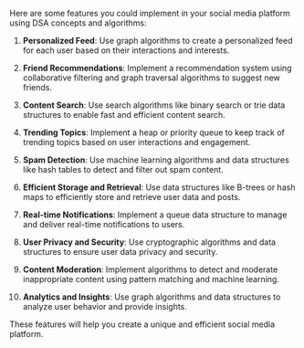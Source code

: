 Here are some features you could implement in your social media platform using DSA concepts and algorithms:

1. **Personalized Feed**: Use graph algorithms to create a personalized feed for each user based on their interactions and interests.

2. **Friend Recommendations**: Implement a recommendation system using collaborative filtering and graph traversal algorithms to suggest new friends.

3. **Content Search**: Use search algorithms like binary search or trie data structures to enable fast and efficient content search.

4. **Trending Topics**: Implement a heap or priority queue to keep track of trending topics based on user interactions and engagement.

5. **Spam Detection**: Use machine learning algorithms and data structures like hash tables to detect and filter out spam content.

6. **Efficient Storage and Retrieval**: Use data structures like B-trees or hash maps to efficiently store and retrieve user data and posts.

7. **Real-time Notifications**: Implement a queue data structure to manage and deliver real-time notifications to users.

8. **User Privacy and Security**: Use cryptographic algorithms and data structures to ensure user data privacy and security.

9. **Content Moderation**: Implement algorithms to detect and moderate inappropriate content using pattern matching and machine learning.

10. **Analytics and Insights**: Use graph algorithms and data structures to analyze user behavior and provide insights.

These features will help you create a unique and efficient social media platform.